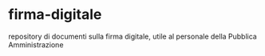 # firma-digitale
repository di documenti sulla firma digitale, utile al personale della Pubblica Amministrazione
